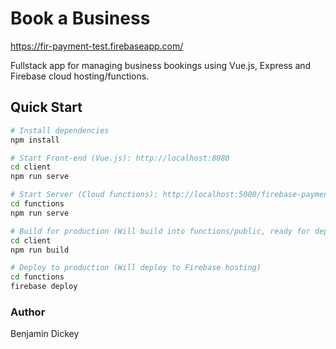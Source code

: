 # Book a Business

https://fir-payment-test.firebaseapp.com/

Fullstack app for managing business bookings using Vue.js, Express and Firebase cloud hosting/functions.


## Quick Start

```bash
# Install dependencies
npm install

# Start Front-end (Vue.js): http://localhost:8080
cd client
npm run serve

# Start Server (Cloud functions): http://localhost:5000/firebase-payment-test/us-central1/app
cd functions
npm run serve

# Build for production (Will build into functions/public, ready for deployment)
cd client
npm run build

# Deploy to production (Will deploy to Firebase hosting)
cd functions
firebase deploy
```

### Author

Benjamin Dickey
